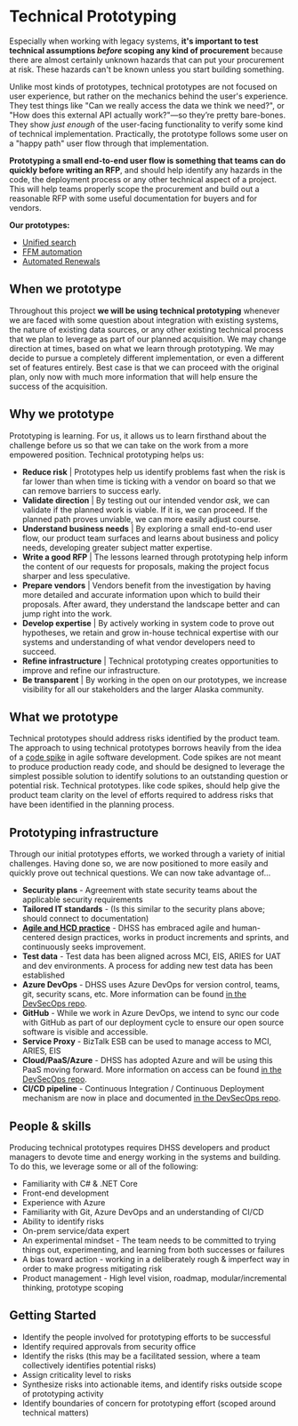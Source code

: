 # Technical Prototyping
Especially when working with legacy systems, **it's important to test technical assumptions *before* scoping any kind of procurement** because there are almost certainly unknown hazards that can put your procurement at risk. These hazards can't be known unless you start building something.

Unlike most kinds of prototypes, technical prototypes are not focused on user experience, but rather on the mechanics behind the user's experience. They test things like "Can we really access the data we think we need?", or "How does this external API actually work?"—so they’re pretty bare-bones. They show *just enough* of the user-facing functionality to verify some kind of technical implementation. Practically, the prototype follows some user on a "happy path" user flow through that implementation.

**Prototyping a small end-to-end user flow is something that teams can do quickly before writing an RFP**, and should help identify any hazards in the code, the deployment process or any other technical aspect of a project. This will help teams properly scope the procurement and build out a reasonable RFP with some useful documentation for buyers and for vendors.

**Our prototypes:**

- [Unified search](technical-prototyping-unified-search.md)
- [FFM automation](technical-prototyping-ffm-automated-registration.md)
- [Automated Renewals](technical-prototyping-automated-renewal.md)

## When we prototype

Throughout this project **we will be using technical prototyping** whenever we are faced with some question about integration with existing systems, the nature of existing data sources, or any other existing technical process that we plan to leverage as part of our planned acquisition. We may change direction at times, based on what we learn through prototyping. We may decide to pursue a completely different implementation, or even a different set of features entirely. Best case is that we can proceed with the original plan, only now with much more information that will help ensure the success of the acquisition.

## Why we prototype

Prototyping is learning. For us, it allows us to learn firsthand about the challenge before us so that we can take on the work from a more empowered position. Technical prototyping helps us:

- **Reduce risk** | Prototypes help us identify problems fast when the risk is far lower than when time is ticking with a vendor on board so that we can remove barriers to success early.
- **Validate direction** | By testing out our intended vendor _ask_, we can validate if the planned work is viable. If it is, we can proceed. If the planned path proves unviable, we can more easily adjust course.
- **Understand business needs** | By exploring a small end-to-end user flow, our product team surfaces and learns about business and policy needs, developing greater subject matter expertise.
- **Write a good RFP** | The lessons learned through prototyping help inform the content of our requests for proposals, making the project focus sharper and less speculative.
- **Prepare vendors** | Vendors benefit from the investigation by having more detailed and accurate information upon which to build their proposals. After award, they understand the landscape better and can jump right into the work.
- **Develop expertise** | By actively working in system code to prove out hypotheses, we retain and grow in-house technical expertise with our systems and understanding of what vendor developers need to succeed.
- **Refine infrastructure** | Technical prototyping creates opportunities to improve and refine our infrastructure.
- **Be transparent** | By working in the open on our prototypes, we increase visibility for all our stakeholders and the larger Alaska community.

## What we prototype

Technical prototypes should address risks identified by the product team. The approach to using technical prototypes borrows heavily from the idea of a [code spike](http://agiledictionary.com/209/spike/) in agile software development. Code spikes are not meant to produce production ready code, and should be designed to leverage the simplest possible solution to identify solutions to an outstanding question or potential risk. Technical prototypes. like code spikes, should help give the product team clarity on the level of efforts required to address risks that have been identified in the planning process.

## Prototyping infrastructure

Through our initial prototypes efforts, we worked through a variety of initial challenges. Having done so, we are now positioned to more easily and quickly prove out technical questions. We can now take advantage of...

- **Security plans** - Agreement with state security teams about the applicable security requirements 
- **Tailored IT standards** - (Is this similar to the security plans above; should connect to documentation)
- **[Agile and HCD practice](https://github.com/AlaskaDHSS/EIS-Modernization/blob/master/how-we-work.md)** - DHSS has embraced agile and human-centered design practices, works in product increments and sprints, and continuously seeks improvement.
- **Test data** - Test data has been aligned across MCI, EIS, ARIES for UAT and dev environments. A process for adding new test data has been established 
- **Azure DevOps** - DHSS uses Azure DevOps for version control, teams, git, security scans, etc. More information can be found [in the DevSecOps repo](https://github.com/AlaskaDHSS/DevSecOpsMvp/tree/master/vsts).
- **GitHub** - While we work in Azure DevOps, we intend to sync our code with GitHub as part of our deployment cycle to ensure our open source software is visible and accessible.
- **Service Proxy** - BizTalk ESB can be used to manage access to MCI, ARIES, EIS 
- **Cloud/PaaS/Azure** - DHSS has adopted Azure and will be using this PaaS moving forward. More information on access can be found [in the DevSecOps repo](https://github.com/AlaskaDHSS/DevSecOpsMvp/blob/master/Azure.md).
- **CI/CD pipeline** - Continuous Integration / Continuous Deployment mechanism are now in place and documented [in the DevSecOps repo](https://github.com/AlaskaDHSS/DevSecOpsMvp/blob/master/vsts/GitBranchingStrategy.md).

## People & skills

Producing technical prototypes requires DHSS developers and product managers to devote time and energy working in the systems and building. To do this, we leverage some or all of the following:

- Familiarity with C# & .NET Core
- Front-end development 
- Experience with Azure
- Familiarity with Git, Azure DevOps and an understanding of CI/CD 
- Ability to identify risks
- On-prem service/data expert
- An experimental mindset - The team needs to be committed to trying things out, experimenting, and learning from both successes or failures
- A bias toward action - working in a deliberately rough & imperfect way in order to make progress mitigating risk
- Product management - High level vision, roadmap, modular/incremental thinking, prototype scoping

## Getting Started

- Identify the people involved for prototyping efforts to be successful
- Identify required approvals from security office
- Identify the risks (this may be a facilitated session, where a team collectively identifies potential risks)
- Assign criticality level to risks
- Synthesize risks into actionable items, and identify risks outside scope of prototyping activity
- Identify boundaries of concern for prototyping effort (scoped around technical matters)

